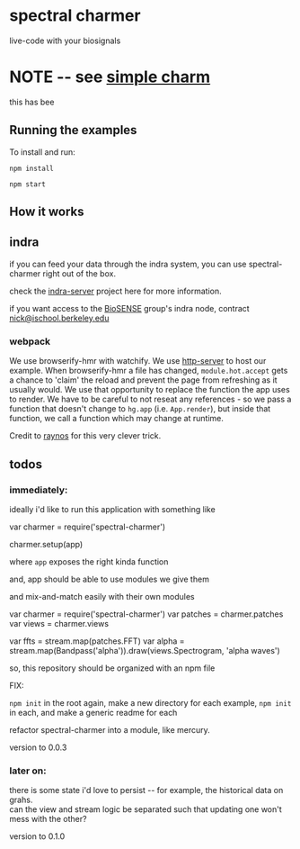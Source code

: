 # spectral charmer 

live-code with your biosignals 

# NOTE -- see [simple charm](http://github.com/elsehow/simple-charm)

this has bee


## Running the examples

To install and run:

    npm install

    npm start

[package.json]: ./package.json
[render.js]: ./render.js
[browser.js]: ./browser.js

## How it works

## indra

if you can feed your data through the indra system, you can use spectral-charmer right out of the box.

check the [indra-server](https://github.com/indra-net/collection-server) project here for more information.

if you want access to the [BioSENSE](http://biosense.berkeley.edu) group's indra node, contract nick@ischool.berkeley.edu

### webpack
We use browserify-hmr with watchify.
We use [http-server][] to host our example. 
When browserify-hmr a file has changed, `module.hot.accept` gets a chance to 'claim' the reload and prevent the page from refreshing as it usually would.
We use that opportunity to replace the function the app uses to render.
We have to be careful to not reseat any references - so we pass a function that doesn't change to `hg.app` (i.e. `App.render`), but inside that function, we call a function which may change at runtime.

Credit to [raynos](http://github.com/raynos) for this very clever trick.

[hot module replacement]: https://github.com/webpack/docs/wiki/hot-module-replacement-with-webpack
[http-server]: https://github.com/indexzero/http-server
[browserify-hmr]: https://github.com/AgentME/browserify-hmr


## todos

### immediately: 

ideally i'd like to run this application with something like

   var charmer = require('spectral-charmer')

   charmer.setup(app)

where `app` exposes the right kinda function

and, app should be able to use modules we give them

and mix-and-match easily with their own modules

   var charmer  = require('spectral-charmer')
   var patches  = charmer.patches
   var views    = charmer.views

   var ffts     = stream.map(patches.FFT)
   var alpha    = stream.map(Bandpass('alpha')).draw(views.Spectrogram, 'alpha waves')

so, this repository should be organized with an npm file

FIX:

`npm init` in the root again, make a new directory for each example, `npm init` in each, and make a generic readme for each

refactor spectral-charmer into a module, like mercury.

version to 0.0.3

### later on:

there is some state i'd love to persist -- for example, the historical data on grahs.  
can the view and stream logic be separated such that updating one won't mess with the other?

version to 0.1.0

